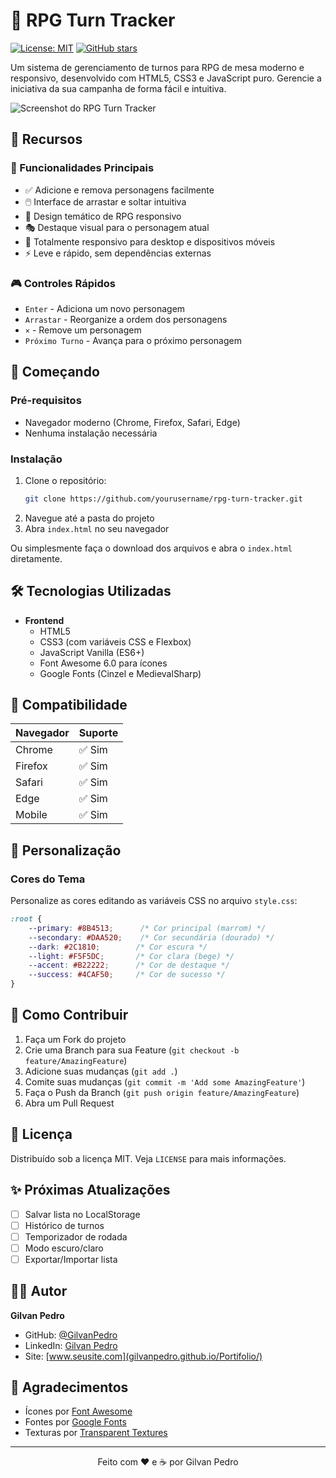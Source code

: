# 🎲 RPG Turn Tracker

[![License: MIT](https://img.shields.io/badge/License-MIT-yellow.svg)](https://opensource.org/licenses/MIT)
[![GitHub stars](https://img.shields.io/github/stars/yourusername/rpg-turn-tracker?style=social)](https://github.com/yourusername/rpg-turn-tracker/stargazers)

Um sistema de gerenciamento de turnos para RPG de mesa moderno e responsivo, desenvolvido com HTML5, CSS3 e JavaScript puro. Gerencie a iniciativa da sua campanha de forma fácil e intuitiva.

![Screenshot do RPG Turn Tracker](https://media.discordapp.net/attachments/1170071946579419228/1412446135037071394/turnos_imagem.png?ex=68b85278&is=68b700f8&hm=f1228b9158f0c20b6f75ef6560bb25176403c92d3b2baa63ca2cd93e0af5117b&=&format=webp&quality=lossless&width=1161&height=977)

## 🌟 Recursos

### 🎯 Funcionalidades Principais
- ✅ Adicione e remova personagens facilmente
- 🖱️ Interface de arrastar e soltar intuitiva
- 🎨 Design temático de RPG responsivo
- 🎭 Destaque visual para o personagem atual
- 📱 Totalmente responsivo para desktop e dispositivos móveis
- ⚡ Leve e rápido, sem dependências externas

### 🎮 Controles Rápidos
- `Enter` - Adiciona um novo personagem
- `Arrastar` - Reorganize a ordem dos personagens
- `×` - Remove um personagem
- `Próximo Turno` - Avança para o próximo personagem

## 🚀 Começando

### Pré-requisitos
- Navegador moderno (Chrome, Firefox, Safari, Edge)
- Nenhuma instalação necessária

### Instalação
1. Clone o repositório:
   ```bash
   git clone https://github.com/yourusername/rpg-turn-tracker.git
   ```
2. Navegue até a pasta do projeto
3. Abra `index.html` no seu navegador

Ou simplesmente faça o download dos arquivos e abra o `index.html` diretamente.

## 🛠️ Tecnologias Utilizadas

- **Frontend**
  - HTML5
  - CSS3 (com variáveis CSS e Flexbox)
  - JavaScript Vanilla (ES6+)
  - Font Awesome 6.0 para ícones
  - Google Fonts (Cinzel e MedievalSharp)

## 📱 Compatibilidade

| Navegador | Suporte |
|-----------|---------|
| Chrome    | ✅ Sim  |
| Firefox   | ✅ Sim  |
| Safari    | ✅ Sim  |
| Edge      | ✅ Sim  |
| Mobile    | ✅ Sim  |

## 🎨 Personalização

### Cores do Tema
Personalize as cores editando as variáveis CSS no arquivo `style.css`:

```css
:root {
    --primary: #8B4513;      /* Cor principal (marrom) */
    --secondary: #DAA520;    /* Cor secundária (dourado) */
    --dark: #2C1810;        /* Cor escura */
    --light: #F5F5DC;       /* Cor clara (bege) */
    --accent: #B22222;      /* Cor de destaque */
    --success: #4CAF50;     /* Cor de sucesso */
}
```

## 📝 Como Contribuir

1. Faça um Fork do projeto
2. Crie uma Branch para sua Feature (`git checkout -b feature/AmazingFeature`)
3. Adicione suas mudanças (`git add .`)
4. Comite suas mudanças (`git commit -m 'Add some AmazingFeature'`)
5. Faça o Push da Branch (`git push origin feature/AmazingFeature`)
6. Abra um Pull Request

## 📄 Licença

Distribuído sob a licença MIT. Veja `LICENSE` para mais informações.

## ✨ Próximas Atualizações

- [ ] Salvar lista no LocalStorage
- [ ] Histórico de turnos
- [ ] Temporizador de rodada
- [ ] Modo escuro/claro
- [ ] Exportar/Importar lista

## 👨‍💻 Autor

**Gilvan Pedro**

- GitHub: [@GilvanPedro](https://github.com/GilvanPedro)
- LinkedIn: [Gilvan Pedro](www.linkedin.com/in/gilvannp)
- Site: [www.seusite.com](gilvanpedro.github.io/Portifolio/)

## 🙌 Agradecimentos

- Ícones por [Font Awesome](https://fontawesome.com/)
- Fontes por [Google Fonts](https://fonts.google.com/)
- Texturas por [Transparent Textures](https://www.transparenttextures.com/)

---

<div align="center">
Feito com ❤️ e ☕ por Gilvan Pedro
</div>
